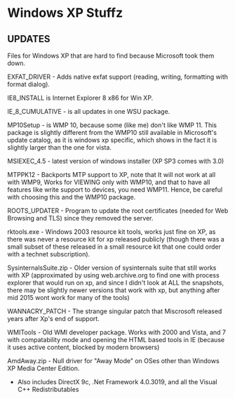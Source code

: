 # Windows XP Stuffz

## UPDATES

Files for Windows XP that are hard to find because Microsoft took them down.

EXFAT_DRIVER - Adds native exfat support (reading, writing, formatting with format dialog).

IE8_INSTALL is Internet Explorer 8 x86 for Win XP.

IE_8_CUMULATIVE - is all updates in one WSU package.

MP10Setup - is WMP 10, because some (like me) don't like WMP 11. This package is slightly different from the WMP10 still available in Microsoft's update catalog, as it is windows xp specific, which shows in the fact it is slightly larger than the one for vista.

MSIEXEC_4.5 - latest version of windows installer (XP SP3 comes with 3.0)

MTPPK12 - Backports MTP support to XP, note that It will not work at all with WMP9, Works for VIEWING only with WMP10, and that to have all features like write support to devices, you need WMP11. Hence, be careful with choosing this and the WMP10 package.

ROOTS_UPDATER - Program to update the root certificates (needed for Web Browsing and TLS) since they removed the server.

rktools.exe - Windows 2003 resource kit tools, works just fine on XP, as there was never a resource kit for xp released publicly (though there was a small subset of these released in a small resource kit that one could order with a technet subscription).

SysinternalsSuite.zip - Older version of sysinternals suite that still works with XP (approximated by using web.archive.org to find one with process explorer that would run on xp, and since I didn't look at ALL the snapshots, there may be slightly newer versions that work with xp, but anything after mid 2015 wont work for many of the tools)

WANNACRY_PATCH - The strange singular patch that Miscrosoft released years after Xp's end of support.

WMITools - Old WMI developer package. Works with 2000 and Vista, and 7 with compatability mode and opening the HTML based tools in IE (because it uses active content, blocked by modern browsers)

AmdAway.zip - Null driver for "Away Mode" on OSes other than Windows XP Media Center Edition.

 - Also includes DirectX 9c, .Net Framework 4.0.3019, and all the Visual C++ Redistributables
